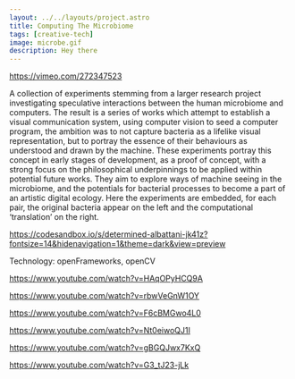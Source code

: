 ```yaml
---
layout: ../../layouts/project.astro
title: Computing The Microbiome
tags: [creative-tech]
image: microbe.gif
description: Hey there
---
```


https://vimeo.com/272347523

A collection of experiments stemming from a larger research project
investigating speculative interactions between the human microbiome and
computers. The result is a series of works which attempt to establish a visual
communication system, using computer vision to seed a computer program, the
ambition was to not capture bacteria as a lifelike visual representation, but
to portray the essence of their behaviours as understood and drawn by the
machine. These experiments portray this concept in early stages of development,
as a proof of concept, with a strong focus on the philosophical underpinnings
to be applied within potential future works. They aim to explore ways of
machine seeing in the microbiome, and the potentials for bacterial processes to
become a part of an artistic digital ecology. Here the experiments are
embedded, for each pair, the original bacteria appear on the left and the
computational ‘translation’ on the right.






https://codesandbox.io/s/determined-albattani-jk41z?fontsize=14&hidenavigation=1&theme=dark&view=preview











Technology: openFrameworks, openCV

https://www.youtube.com/watch?v=HAqOPyHCQ9A

https://www.youtube.com/watch?v=rbwVeGnW1OY

https://www.youtube.com/watch?v=F6cBMGwo4L0

https://www.youtube.com/watch?v=Nt0eiwoQJ1I

https://www.youtube.com/watch?v=gBGQJwx7KxQ

https://www.youtube.com/watch?v=G3_tJ23-jLk
